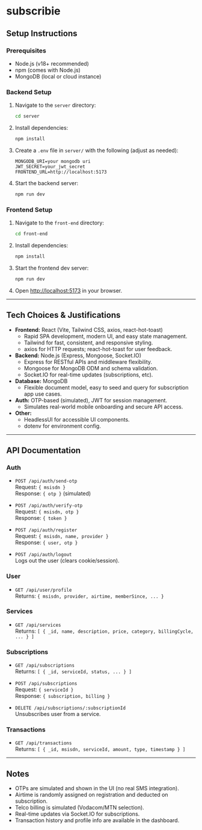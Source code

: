 # subscribie

## Setup Instructions

### Prerequisites
- Node.js (v18+ recommended)
- npm (comes with Node.js)
- MongoDB (local or cloud instance)

### Backend Setup
1. Navigate to the `server` directory:
   ```sh
   cd server
   ```
2. Install dependencies:
   ```sh
   npm install
   ```
3. Create a `.env` file in `server/` with the following (adjust as needed):
   ```env
   MONGODB_URI=your mongodb uri
   JWT_SECRET=your_jwt_secret
   FRONTEND_URL=http://localhost:5173
   ```
4. Start the backend server:
   ```sh
   npm run dev
   ```

### Frontend Setup
1. Navigate to the `front-end` directory:
   ```sh
   cd front-end
   ```
2. Install dependencies:
   ```sh
   npm install
   ```
3. Start the frontend dev server:
   ```sh
   npm run dev
   ```
4. Open [http://localhost:5173](http://localhost:5173) in your browser.

---

## Tech Choices & Justifications

- **Frontend:** React (Vite, Tailwind CSS, axios, react-hot-toast)
  - Rapid SPA development, modern UI, and easy state management.
  - Tailwind for fast, consistent, and responsive styling.
  - axios for HTTP requests; react-hot-toast for user feedback.
- **Backend:** Node.js (Express, Mongoose, Socket.IO)
  - Express for RESTful APIs and middleware flexibility.
  - Mongoose for MongoDB ODM and schema validation.
  - Socket.IO for real-time updates (subscriptions, etc).
- **Database:** MongoDB
  - Flexible document model, easy to seed and query for subscription app use cases.
- **Auth:** OTP-based (simulated), JWT for session management.
  - Simulates real-world mobile onboarding and secure API access.
- **Other:**
  - HeadlessUI for accessible UI components.
  - dotenv for environment config.

---

## API Documentation

### Auth
- `POST /api/auth/send-otp`  
  Request: `{ msisdn }`  
  Response: `{ otp }` (simulated)

- `POST /api/auth/verify-otp`  
  Request: `{ msisdn, otp }`  
  Response: `{ token }`

- `POST /api/auth/register`  
  Request: `{ msisdn, name, provider }`  
  Response: `{ user, otp }`

- `POST /api/auth/logout`  
  Logs out the user (clears cookie/session).

### User
- `GET /api/user/profile`  
  Returns: `{ msisdn, provider, airtime, memberSince, ... }`

### Services
- `GET /api/services`  
  Returns: `[ { _id, name, description, price, category, billingCycle, ... } ]`

### Subscriptions
- `GET /api/subscriptions`  
  Returns: `[ { _id, serviceId, status, ... } ]`

- `POST /api/subscriptions`  
  Request: `{ serviceId }`  
  Response: `{ subscription, billing }`

- `DELETE /api/subscriptions/:subscriptionId`  
  Unsubscribes user from a service.

### Transactions
- `GET /api/transactions`  
  Returns: `[ { _id, msisdn, serviceId, amount, type, timestamp } ]`

---

## Notes
- OTPs are simulated and shown in the UI (no real SMS integration).
- Airtime is randomly assigned on registration and deducted on subscription.
- Telco billing is simulated (Vodacom/MTN selection).
- Real-time updates via Socket.IO for subscriptions.
- Transaction history and profile info are available in the dashboard.
